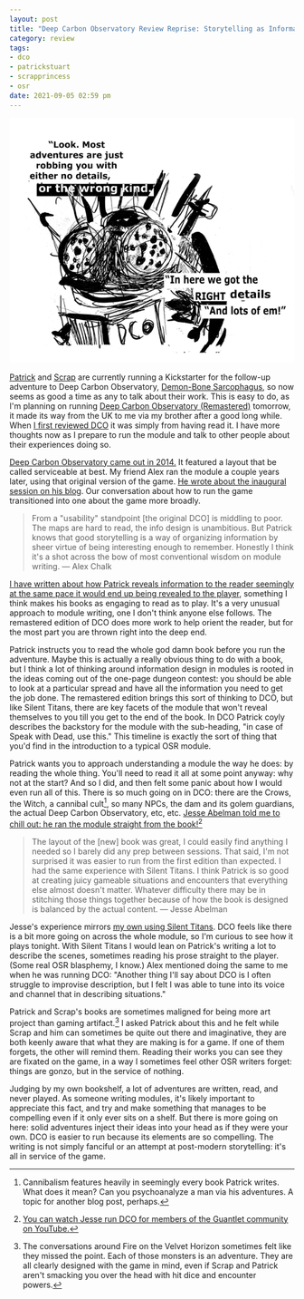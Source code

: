```yaml
---
layout: post
title: "Deep Carbon Observatory Review Reprise: Storytelling as Information Design"
category: review
tags:
- dco
- patrickstuart
- scrapprincess
- osr
date: 2021-09-05 02:59 pm
---
```


![Dco Trilobite](/assets/img/dco-trilobite.png)

[Patrick][] and [Scrap][] are currently running a Kickstarter for the follow-up adventure to Deep Carbon Observatory, [Demon-Bone Sarcophagus][demonbones], so now seems as good a time as any to talk about their work. This is easy to do, as I'm planning on running [Deep Carbon Observatory (Remastered)][dco] tomorrow, it made its way from the UK to me via my brother after a good long while. When [I first reviewed DCO][review] it was simply from having read it. I have more thoughts now as I prepare to run the module and talk to other people about their experiences doing so.

[Deep Carbon Observatory came out in 2014.][dco-print] It featured a layout that be called serviceable at best. My friend Alex ran the module a couple years later, using that original version of the game. [He wrote about the inaugural session on his blog][Alex]. Our conversation about how to run the game transitioned into one about the game more broadly.

> From a "usability" standpoint [the original DCO] is middling to poor. The maps are hard to read, the info design is unambitious. But Patrick knows that good storytelling is a way of organizing information by sheer virtue of being interesting enough to remember. Honestly I think it's a shot across the bow of most conventional wisdom on module writing. — Alex Chalk

[I have written about how Patrick reveals information to the reader seemingly at the same pace it would end up being revealed to the player][mystery], something I think makes his books as engaging to read as to play. It's a very unusual approach to module writing, one I don't think anyone else follows. The remastered edition of DCO does more work to help orient the reader, but for the most part you are thrown right into the deep end.

Patrick instructs you to read the whole god damn book before you run the adventure. Maybe this is actually a really obvious thing to do with a book, but I think a lot of thinking around information design in modules is rooted in the ideas coming out of the one-page dungeon contest: you should be able to look at a particular spread and have all the information you need to get the job done. The remastered edition brings this sort of thinking to DCO, but like Silent Titans, there are key facets of the module that won't reveal themselves to you till you get to the end of the book. In DCO Patrick coyly describes the backstory for the module with the sub-heading, "in case of Speak with Dead, use this." This timeline is exactly the sort of thing that you'd find in the introduction to a typical OSR module.

Patrick wants you to approach understanding a module the way he does: by reading the whole thing. You'll need to read it all at some point anyway: why not at the start? And so I did, and then felt some panic about how I would even run all of this. There is so much going on in DCO: there are the Crows, the Witch, a cannibal cult[^1], so many NPCs, the dam and its golem guardians, the actual Deep Carbon Observatory, etc, etc.  [Jesse Abelman told me to chill out: he ran the module straight from the book!][jesse-tweet][^2]

> The layout of the [new] book was great, I could easily find anything I needed so I barely did any prep between sessions. That said, I'm not surprised it was easier to run from the first edition than expected. I had the same experience with Silent Titans. I think Patrick is so good at creating juicy gameable situations and encounters that everything else almost doesn't matter. Whatever difficulty there may be in stitching those things together because of how the book is designed is balanced by the actual content. — Jesse Abelman

Jesse's experience mirrors [my own using Silent Titans][st-me]. DCO feels like there is a bit more going on across the whole module, so I'm curious to see how it plays tonight. With Silent Titans I would lean on Patrick's writing a lot to describe the scenes, sometimes reading his prose straight to the player. (Some real OSR blasphemy, I know.) Alex mentioned doing the same to me when he was running DCO: "Another thing I'll say about DCO is I often struggle to improvise description, but I felt I was able to tune into its voice and channel that in describing situations."

Patrick and Scrap's books are sometimes maligned for being more art project than gaming artifact.[^3] I asked Patrick about this and he felt while Scrap and him can sometimes be quite out there and imaginative, they are both keenly aware that what they are making is for a game. If one of them forgets, the other will remind them. Reading their works you can see they are fixated on the game, in a way I sometimes feel other OSR writers forget: things are gonzo, but in the service of nothing. 

Judging by my own bookshelf, a lot of adventures are written, read, and never played. As someone writing modules, it's likely important to appreciate this fact, and try and make something that manages to be compelling even if it only ever sits on a shelf. But there is more going on here: solid adventures inject their ideas into your head as if they were your own. DCO is easier to run because its elements are so compelling. The writing is not simply fanciful or an attempt at post-modern storytelling: it's all in service of the game.



[^1]: Cannibalism features heavily in seemingly every book Patrick writes. What does it mean? Can you psychoanalyze a man via his adventures. A topic for another blog post, perhaps.
[^2]: [You can watch Jesse run DCO for members of the Guantlet community on YouTube.][jesse]
[^3]: The conversations around Fire on the Velvet Horizon sometimes felt like they missed the point. Each of those monsters is an adventure. They are all clearly designed with the game in mind, even if Scrap and Patrick aren't smacking you over the head with hit dice and encounter powers.



[dco]: https://falseparcels.bigcartel.com/product/deep-carbon-observatory-remastered
[dco-print]: https://falsemachine.blogspot.com/2014/08/ceep-carbon-observatory-print-copy.html
[mystery]: /blog/silent-titans/
[review]: /review/deep-carbon-observatory/

[Alex]: http://todistantlands.blogspot.com/2017/01/deep-carbon-observatory-session-1.html
[Jesse]: https://www.youtube.com/watch?v=kySNgbK56V0
[jesse-tweet]: https://twitter.com/Jesseabe/status/1432722686048981006

[st-me]: https://twitter.com/SaveVsTPK/status/1267649416305037312

[demonbones]: https://www.kickstarter.com/projects/gawain/demon-bone-sarcophagus

[patrick]:https://falsemachine.blogspot.com/
[scrap]: https://monstermanualsewnfrompants.blogspot.com/